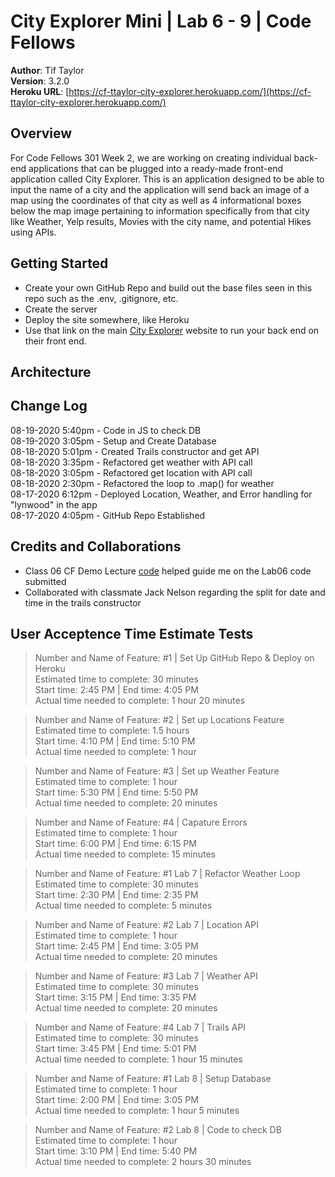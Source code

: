 # City Explorer Mini | Lab 6 - 9 | Code Fellows

**Author**: Tif Taylor  
**Version**: 3.2.0  
**Heroku URL**: [https://cf-ttaylor-city-explorer.herokuapp.com/](https://cf-ttaylor-city-explorer.herokuapp.com/)


## Overview
For Code Fellows 301 Week 2, we are working on creating individual back-end applications that can be plugged into a ready-made front-end application called City Explorer. This is an application designed to be able to input the name of a city and the application will send back an image of a map using the coordinates of that city as well as 4 informational boxes below the map image pertaining to information specifically from that city like Weather, Yelp results, Movies with the city name, and potential Hikes using APIs. 

## Getting Started
- Create your own GitHub Repo and build out the base files seen in this repo such as the .env, .gitignore, etc.
- Create the server
- Deploy the site somewhere, like Heroku
- Use that link on the main [City Explorer](https://codefellows.github.io/code-301-guide/curriculum/city-explorer-app/front-end/) website to run your back end on their front end.

## Architecture
<!-- Provide a detailed description of the application design. What technologies (languages, libraries, etc) you're using, and any other relevant design information. -->


## Change Log
08-19-2020 5:40pm - Code in JS to check DB    
08-19-2020 3:05pm - Setup and Create Database  
08-18-2020 5:01pm - Created Trails constructor and get API  
08-18-2020 3:35pm - Refactored get weather with API call  
08-18-2020 3:05pm - Refactored get location with API call  
08-18-2020 2:30pm - Refactored the loop to .map() for weather  
08-17-2020 6:12pm - Deployed Location, Weather, and Error handling for "lynwood" in the app  
08-17-2020 4:05pm - GitHub Repo Established   

## Credits and Collaborations
<!-- Give credit (and a link) to other people or resources that helped you build this application. -->
- Class 06 CF Demo Lecture [code](https://github.com/codefellows/seattle-301d65/blob/master/class-06/demos/server/server.js) helped guide me on the Lab06 code submitted
- Collaborated with classmate Jack Nelson regarding the split for date and time in the trails constructor

## User Acceptence Time Estimate Tests

>Number and Name of Feature: #1 | Set Up GitHub Repo & Deploy on Heroku  
>Estimated time to complete: 30 minutes    
>Start time: 2:45 PM | End time: 4:05 PM    
>Actual time needed to complete: 1 hour 20 minutes  

>Number and Name of Feature: #2 | Set up Locations Feature   
>Estimated time to complete: 1.5 hours    
>Start time: 4:10 PM | End time: 5:10 PM    
>Actual time needed to complete: 1 hour  

>Number and Name of Feature: #3 | Set up Weather Feature     
>Estimated time to complete: 1 hour      
>Start time: 5:30 PM | End time: 5:50 PM      
>Actual time needed to complete: 20 minutes  

>Number and Name of Feature: #4 | Capature Errors  
>Estimated time to complete: 1 hour    
>Start time: 6:00 PM | End time: 6:15 PM    
>Actual time needed to complete: 15 minutes

>Number and Name of Feature: #1 Lab 7 | Refactor Weather Loop   
>Estimated time to complete: 30 minutes      
>Start time: 2:30 PM | End time: 2:35 PM      
>Actual time needed to complete: 5 minutes 

>Number and Name of Feature: #2 Lab 7 | Location API   
>Estimated time to complete: 1 hour       
>Start time: 2:45 PM | End time: 3:05 PM        
>Actual time needed to complete: 20 minutes   

>Number and Name of Feature: #3 Lab 7 | Weather API     
>Estimated time to complete: 30 minutes         
>Start time: 3:15 PM | End time: 3:35 PM          
>Actual time needed to complete: 20 minutes  

>Number and Name of Feature: #4 Lab 7 | Trails API     
>Estimated time to complete: 30 minutes         
>Start time: 3:45 PM | End time: 5:01 PM          
>Actual time needed to complete: 1 hour 15 minutes

>Number and Name of Feature: #1 Lab 8 | Setup Database      
>Estimated time to complete: 1 hour           
>Start time: 2:00 PM | End time: 3:05 PM            
>Actual time needed to complete: 1 hour 5 minutes  

>Number and Name of Feature: #2 Lab 8 | Code to check DB         
>Estimated time to complete: 1 hour               
>Start time: 3:10 PM | End time: 5:40 PM                
>Actual time needed to complete: 2 hours 30 minutes  